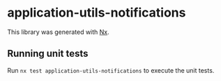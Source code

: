 # application-utils-notifications

This library was generated with [Nx](https://nx.dev).

## Running unit tests

Run `nx test application-utils-notifications` to execute the unit tests.
